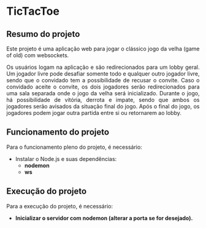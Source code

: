 # TicTacToe

## Resumo do projeto

<p align="justify">Este projeto é uma aplicação web para jogar o clássico jogo da velha (game of old) com websockets.</p>

<p align="justify">Os usuários logam na aplicação e são redirecionados para um lobby geral. Um jogador livre pode desafiar somente todo e qualquer outro jogador livre, sendo que o convidado tem a possibilidade de recusar o convite. Caso o convidado aceite o convite, os dois jogadores serão redirecionados para uma sala separada onde o jogo da velha será inicializado. Durante o jogo, há possibilidade de vitória, derrota e impate, sendo que ambos os jogadores serão avisados da situação final do jogo. Após o final do jogo, os jogadores podem jogar outra partida entre si ou retornarem ao lobby.</p>

## Funcionamento do projeto

Para o funcionamento pleno do projeto, é necessário:

<ul>
<li> Instalar o Node.js e suas dependências: <ul>
  <li> <b>nodemon</b></li>
  <li> <b>ws</b></li>
 </ul> </li> </ul>
  
  ## Execução do projeto
  
  Para a execução do projeto, é necessário:

<ul>
  <li> <b> Inicializar o servidor com nodemon (alterar a porta se for desejado). </b> </li>
 </ul>
  
  

